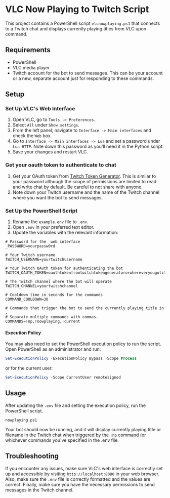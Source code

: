 # VLC Now Playing to Twitch Script

This project contains a PowerShell script `vlcnowplaying.ps1` that connects to a Twitch chat and displays currently playing titles from VLC upon command.

## Requirements

- PowerShell
- VLC media player
- Twitch account for the bot to send messages. This can be your account or a new, separate account just for responding to these commands.

## Setup

### Set Up VLC's Web Interface

1. Open VLC, go to `Tools -> Preferences`.
2. Select `All` under `Show settings`.
3. From the left panel, navigate to `Interface -> Main interfaces` and check the `Web` box.
4. Go to `Interface -> Main interfaces -> Lua` and set a password under `Lua HTTP`. Note down this password as you'll need it in the Python script.
5. Save your changes and restart VLC.

### Get your oauth token to authenticate to chat

1. Get your OAuth token from [Twitch Token Generator](https://twitchtokengenerator.com/). This is similar to your password although the scope of permissions are limited to read and write chat by default. Be careful to not share with anyone.
2. Note down your Twitch username and the name of the Twitch channel where you want the bot to send messages.

### Set Up the PowerShell Script

1. Rename the `example.env` file to `.env`.
2. Open `.env` in your preferred text editor.
3. Update the variables with the relevant information:

```
# Password for the  web interface
_PASSWORD=yourpassw0rd

# Your Twitch username
TWITCH_USERNAME=yourtwitchusername

# Your Twitch OAuth token for authenticating the bot
TWITCH_OAUTH_TOKEN=oauthtokenfromtwitchtokengeneratororwhereveryougotit

# The Twitch channel where the bot will operate
TWITCH_CHANNEL=yourtwitchchannel

# Cooldown time in seconds for the commands
COMMAND_COOLDOWN=30

# Commands that trigger the bot to send the currently playing title in .
# Separate multiple commands with commas.
COMMANDS=!np,!nowplaying,!current

```

#### Execution Policy

You may also need to set the PowerShell execution policy to run the script. Open PowerShell as an administrator and run:

```powershell
Set-ExecutionPolicy -ExecutionPolicy Bypass -Scope Process
```

or for the current user:

```powershell
Set-ExecutionPolicy -Scope CurrentUser remotesigned
```

## Usage

After updating the `.env` file and setting the execution policy, run the PowerShell script.

```
nowplaying.ps1
```

Your bot should now be running, and it will display currently playing  title or filename in the Twitch chat when triggered by the `!np` command (or whichever commands you've specified in the .env file.



## Troubleshooting

If you encounter any issues, make sure VLC's web interface is correctly set up and accessible by visiting `http://localhost:8080` in your web browser. Also, make sure the `.env` file is correctly formatted and the values are correct. Finally, make sure you have the necessary permissions to send messages in the Twitch channel.
